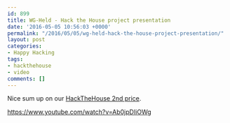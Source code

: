 ```yaml
---
id: 899
title: WG-Held - Hack the House project presentation
date: '2016-05-05 10:56:03 +0000'
permalink: "/2016/05/05/wg-held-hack-the-house-project-presentation/"
layout: post
categories:
- Happy Hacking
tags:
- hackthehouse
- video
comments: []
---
```

Nice sum up on our [HackTheHouse 2nd price](/2015/03/03/hackedthehouse-and-won-2nd-price/).

<https://www.youtube.com/watch?v=Ab0jpDIiOWg>